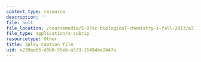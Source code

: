 ```yaml
---
content_type: resource
description: ''
file: null
file_location: /coursemedia/5-07sc-biological-chemistry-i-fall-2013/e239ae65d8b855eba53316494be2447a_UrgmDSFBYlE.vtt
file_type: application/x-subrip
resourcetype: Other
title: 3play caption file
uid: e239ae65-d8b8-55eb-a533-16494be2447a
---
```

